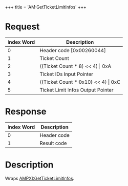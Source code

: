 +++
title = 'AM:GetTicketLimitInfos'
+++

# Request

| Index Word | Description                            |
|------------|----------------------------------------|
| 0          | Header code \[0x00260044\]             |
| 1          | Ticket Count                           |
| 2          | ((Ticket Count \* 8) \<\< 4) \| 0xA    |
| 3          | Ticket IDs Input Pointer               |
| 4          | ((Ticket Count \* 0x10) \<\< 4) \| 0xC |
| 5          | Ticket Limit Infos Output Pointer      |

# Response

| Index Word | Description |
|------------|-------------|
| 0          | Header code |
| 1          | Result code |

# Description

Wraps [AMPXI:GetTicketLimitInfos](AMPXI:GetTicketLimitInfos "wikilink").